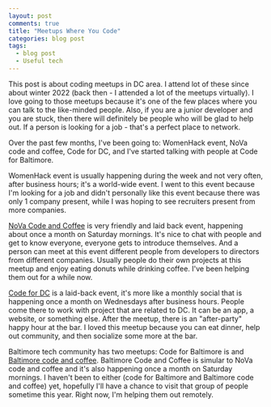 ```yaml
---
layout: post
comments: true
title: "Meetups Where You Code"
categories: blog post
tags:
  - blog post
  - Useful tech
---
```


This post is about coding meetups in DC area. I attend lot of these since about winter 2022 (back then - I attended a lot of the meetups virtually). I love going to those meetups because it's one of the few places where you can talk to the like-minded people. Also, if you are a junior developer and you are stuck, then there will definitely be people who will be glad to help out. If a person is looking for a job - that's a perfect place to network.

Over the past few months, I've been going to: WomenHack event, NoVa code and coffee, Code for DC, and I've started talking with people at Code for Baltimore.

WomenHack event is usually happening during the week and not very often, after business hours; it's a world-wide event. I went to this event because I'm looking for a job and didn't personally like this event because there was only 1 company present, while I was hoping to see recruiters present from more companies.

[NoVa Code and Coffee](http://novacodecoffee.com/) is very friendly and laid back event, happening about once a month on Saturday mornings. It's nice to chat with people and get to know everyone, everyone gets to introduce themselves. And a person can meet at this event different people from developers to directors from different companies. Usually people do their own projects at this meetup and enjoy eating donuts while drinking coffee. I've been helping them out for a while now.

[Code for DC](https://codefordc.org/) is a laid-back event, it's more like a monthly social that is happening once a month on Wednesdays after business hours. People come there to work with project that are related to DC. It can be an app, a website, or something else. After the meetup, there is an "after-party" happy hour at the bar. I loved this meetup because you can eat dinner, help out community, and then socialize some more at the bar.

Baltimore tech community has two meetups: Code for Baltimore is and [Baltimore code and coffee](https://www.meetup.com/baltimore-code-and-coffee/). Baltimore Code and Coffee is simular to NoVa code and coffee and it's also happening once a month on Saturday mornings. I haven't been to either (code for Baltimore and Baltimore code and coffee) yet, hopefully I'll have a chance to visit that group of people sometime this year. Right now, I'm helping them out remotely.
